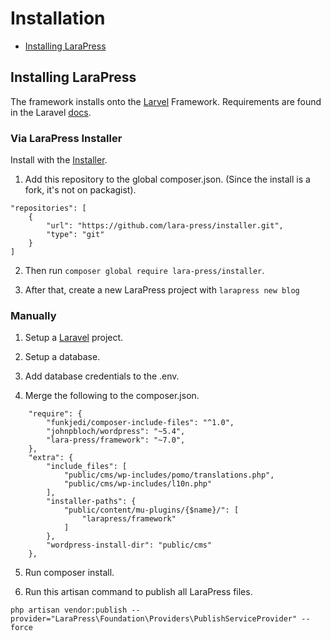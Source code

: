# Installation

  - [Installing LaraPress](#installing-larapress)

## Installing LaraPress
 
The framework installs onto the [Larvel](https://laravel.com/docs/7.x/installation) Framework. Requirements are found in the Laravel [docs](https://laravel.com/docs/7.x/installation).

### Via LaraPress Installer
Install with the [Installer](https://github.com/lara-press/installer).

1. Add this repository to the global composer.json. (Since the install is a fork, it's not on packagist).

```
"repositories": [
    {   
        "url": "https://github.com/lara-press/installer.git",
        "type": "git"
    }   
]
```

2. Then run `composer global require lara-press/installer`.

3. After that, create a new LaraPress project with `larapress new blog`

### Manually

1. Setup a [Laravel](https://laravel.com/docs/7.x/installation) project.

2. Setup a database.

3. Add database credentials to the .env.

4. Merge the following to the composer.json.

```
    "require": {
        "funkjedi/composer-include-files": "^1.0",
        "johnpbloch/wordpress": "~5.4",
        "lara-press/framework": "~7.0",
    },
    "extra": {
        "include_files": [
            "public/cms/wp-includes/pomo/translations.php",
            "public/cms/wp-includes/l10n.php"
        ],
        "installer-paths": {
            "public/content/mu-plugins/{$name}/": [
                "larapress/framework"
            ]   
        },  
        "wordpress-install-dir": "public/cms"
    },  
```

5. Run composer install.

6. Run this artisan command to publish all LaraPress files. 

`php artisan vendor:publish --provider="LaraPress\Foundation\Providers\PublishServiceProvider" --force`


